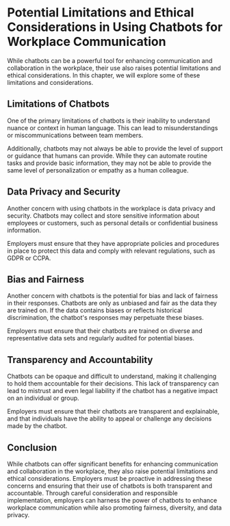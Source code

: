 Potential Limitations and Ethical Considerations in Using Chatbots for Workplace Communication
==================================================================================================================================================================

While chatbots can be a powerful tool for enhancing communication and collaboration in the workplace, their use also raises potential limitations and ethical considerations. In this chapter, we will explore some of these limitations and considerations.

Limitations of Chatbots
-----------------------

One of the primary limitations of chatbots is their inability to understand nuance or context in human language. This can lead to misunderstandings or miscommunications between team members.

Additionally, chatbots may not always be able to provide the level of support or guidance that humans can provide. While they can automate routine tasks and provide basic information, they may not be able to provide the same level of personalization or empathy as a human colleague.

Data Privacy and Security
-------------------------

Another concern with using chatbots in the workplace is data privacy and security. Chatbots may collect and store sensitive information about employees or customers, such as personal details or confidential business information.

Employers must ensure that they have appropriate policies and procedures in place to protect this data and comply with relevant regulations, such as GDPR or CCPA.

Bias and Fairness
-----------------

Another concern with chatbots is the potential for bias and lack of fairness in their responses. Chatbots are only as unbiased and fair as the data they are trained on. If the data contains biases or reflects historical discrimination, the chatbot's responses may perpetuate these biases.

Employers must ensure that their chatbots are trained on diverse and representative data sets and regularly audited for potential biases.

Transparency and Accountability
-------------------------------

Chatbots can be opaque and difficult to understand, making it challenging to hold them accountable for their decisions. This lack of transparency can lead to mistrust and even legal liability if the chatbot has a negative impact on an individual or group.

Employers must ensure that their chatbots are transparent and explainable, and that individuals have the ability to appeal or challenge any decisions made by the chatbot.

Conclusion
----------

While chatbots can offer significant benefits for enhancing communication and collaboration in the workplace, they also raise potential limitations and ethical considerations. Employers must be proactive in addressing these concerns and ensuring that their use of chatbots is both transparent and accountable. Through careful consideration and responsible implementation, employers can harness the power of chatbots to enhance workplace communication while also promoting fairness, diversity, and data privacy.
